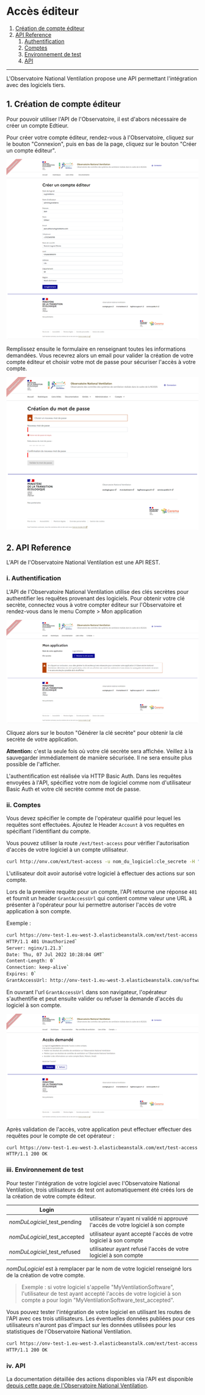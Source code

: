 # Accès éditeur

1. [Création de compte éditeur](#creation)
2. [API Reference](#apiReference)
    1. [Authentification](#authentification)
    2. [Comptes](#comptes)
    3. [Environnement de test](#testEnv)
    4. [API](#api)

----

L'Observatoire National Ventilation propose une API permettant l'intégration avec des logiciels tiers.

## 1. Création de compte éditeur <a name="creation"></a>

Pour pouvoir utiliser l'API de l'Observatoire, il est d'abors nécessaire de créer un compte Edtieur.

Pour créer votre compte éditeur, rendez-vous à l'Observatoire, cliquez sur le bouton "Connexion", puis en bas de la page, cliquez sur le bouton "Créer un compte éditeur".


![Création de compte utilisateur](https://github.com/dooApp/onv/blob/docs/wiki-images/create_editor_compte.png?raw=true)

Remplissez ensuite le formulaire en renseignant toutes les informations demandées. Vous recevrez alors un email pour valider la création de votre compte éditeur et choisir votre mot de passe pour sécuriser l'accès à votre compte.

![Créer votre mot de passe](https://github.com/dooApp/onv/blob/docs/wiki-images/set_password.png?raw=true)

## 2. API Reference <a name="apiReference"></a>

L'API de l'Observatoire National Ventilation est une API REST.

### i.  Authentification <a name="authentification"></a>

L'API de l'Observatoire National Ventilation utilise des clés secrètes pour authentifier les requêtes provenant des logiciels. Pour obtenir votre clé secrète, connectez vous à votre compter éditeur sur l'Observatoire et rendez-vous dans le menu Compte > Mon application

![Générer une clé secrète](https://github.com/dooApp/onv/blob/docs/wiki-images/generate_secret_key.png?raw=true)

Cliquez alors sur le bouton "Générer la clé secrète" pour obtenir la clé secrète de votre application.

**Attention:** c'est la seule fois où votre clé secrète sera affichée. Veillez à la sauvegarder immédiatement de manière sécurisée. Il ne sera ensuite plus possible de l'afficher.

L'authentification est réalisée via HTTP Basic Auth. Dans les requêtes envoyées à l'API, spécifiez votre nom de logiciel comme nom d'utilisateur Basic Auth et votre clé secrète comme mot de passe.

### ii. Comptes <a name="comptes"></a>

Vous devez spécifier le compte de l'opérateur qualifié pour lequel les requêtes sont effectuées. Ajoutez le Header ``Account`` à vos requêtes en spécifiant l'identifiant du compte.

Vous pouvez utiliser la route ``/ext/test-access`` pour vérifier l'autorisation d'accès de votre logiciel à un compte utilisateur.

```Bash
curl http://onv.com/ext/test-access -u nom_du_logiciel:cle_secrete -H "Account:id_de_l_operateur"
```

L'utilisateur doit avoir autorisé votre logiciel à effectuer des actions sur son compte.

Lors de la première requête pour un compte, l'API retourne une réponse ``401`` et fournit un header ``GrantAccessUrl`` qui contient comme valeur une URL à présenter à l'opérateur pour lui permettre autoriser l'accès de votre application à son compte.

Exemple :


```Bash
curl https://onv-test-1.eu-west-3.elasticbeanstalk.com/ext/test-access -u nom_du_logiciel:cle_secrete -H "Account:id_de_l_operateur" --head
HTTP/1.1 401 Unauthorized`
Server: nginx/1.21.3`
Date: Thu, 07 Jul 2022 10:28:04 GMT`
Content-Length: 0`
Connection: keep-alive`
Expires: 0`
GrantAccessUrl: http://onv-test-1.eu-west-3.elasticbeanstalk.com/software-authorization/1/grant-access`
```

En ouvrant l'url ``GrantAccessUrl`` dans son navigateur, l'opérateur s'authentifie et peut ensuite valider ou refuser la demande d'accès du logiciel à son compte.

![Accorder l'accès au logiciel](https://github.com/dooApp/onv/blob/docs/wiki-images/grant-access.png?raw=true)

Après validation de l'accès, votre application peut effectuer effectuer des requêtes pour le compte de cet opérateur :

```Bash
curl https://onv-test-1.eu-west-3.elasticbeanstalk.com/ext/test-access -u nom_du_logiciel:cle_secrete -H "Account:id_de_l_operateur" --head
HTTP/1.1 200 OK
```

### iii. Environnement de test <a name="testEnv"></a>

Pour tester l'intégration de votre logiciel avec l'Observatoire National Ventilation, trois utilisateurs de test ont automatiquement été créés lors de la création de votre compte éditeur.

|Login||
|---|---|
|*nomDuLogiciel*_test_pending|utilisateur n'ayant ni validé ni approuvé l'accès de votre logiciel à son compte|
|*nomDuLogiciel*_test_accepted|utilisateur ayant accepté l'accès de votre logiciel à son compte|
|*nomDuLogiciel*_test_refused|utilisateur ayant refusé l'accès de votre logiciel à son compte|

*nomDuLogiciel* est à remplacer par le nom de votre logiciel renseigné lors de la création de votre compte.

> Exemple : si votre logiciel s'appelle "MyVentilationSoftware", l'utilisateur de test ayant accepté l'accès de votre logiciel à son compte a pour login "MyVentilationSoftware_test_accepted".

Vous pouvez tester l'intégration de votre logiciel en utilisant les routes de l'API avec ces trois utilisateurs. Les éventuelles données publiées pour ces utilisateurs n'auront pas d'impact sur les données utilisées pour les statistiques de l'Observatoire National Ventilation.

```Bash
curl https://onv-test-1.eu-west-3.elasticbeanstalk.com/ext/test-access -u MyVentilationSoftware:cle_secrete -H "Account:MyVentilationSoftware_test_accepted" --head
HTTP/1.1 200 OK
```

### iv. API <a name="api"></a> 
La documentation détaillée des actions disponibles via l'API est disponible [depuis cette page de l'Observatoire National Ventilation](https://onv-test-1.eu-west-3.elasticbeanstalk.com/editor/docs).
